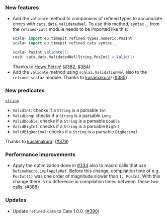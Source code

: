 ### New features

* Add the `validate` method to companions of refined types to accumulate
  errors with `cats.data.ValidatedNel`. To use this method, `syntax._`
  from the `refined-cats` module needs to be imported like this:
  ```scala
  scala> import eu.timepit.refined.types.numeric.PosInt
  scala> import eu.timepit.refined.cats.syntax._

  scala> PosInt.validate(1)
  res0: cats.data.ValidatedNel[String,PosInt] = Valid(1)
  ```
  Thanks to [Howy Perrin](https://github.com/howyp)!
  ([#382][#382], [#384][#384])
* Add the `validate` method using `scalaz.ValidationNel` also to the
  `refined-scalaz` module.
  Thanks to [kusamakura](https://github.com/kusamakura)! ([#385][#385])

### New predicates

[`string`](https://github.com/fthomas/refined/blob/v0.8.6/modules/core/shared/src/main/scala/eu/timepit/refined/string.scala)

* `ValidInt`: checks if a `String` is a parsable `Int`
* `ValidLong`: checks if a `String` is a parsable `Long`
* `ValidDouble`: checks if a `String` is a parsable `Double`
* `ValidBigInt`: checks if a `String` is a parsable `BigInt`
* `ValidBigDecimal`: checks if a `String` is a parsable `BigDecimal`

Thanks to [kusamakura](https://github.com/kusamakura)! ([#379][#379])

### Performance improvements

* Apply the optimization done in [#334][#334] also to macro calls that
  use `RefineMacro.implApplyRef`. Before this change, compilation time
  of e.g. `PosInt(1)` was one order of magnitude slower than `1: PosInt`.
  With this change there is no difference in compilation times between
  these two calls. ([#388][#388])

### Updates

* Update `refined-cats` to Cats 1.0.0. ([#390][#390])

[#334]: https://github.com/fthomas/refined/pull/334
[#379]: https://github.com/fthomas/refined/pull/379
[#382]: https://github.com/fthomas/refined/pull/382
[#384]: https://github.com/fthomas/refined/pull/384
[#385]: https://github.com/fthomas/refined/pull/385
[#388]: https://github.com/fthomas/refined/pull/388
[#390]: https://github.com/fthomas/refined/pull/390

